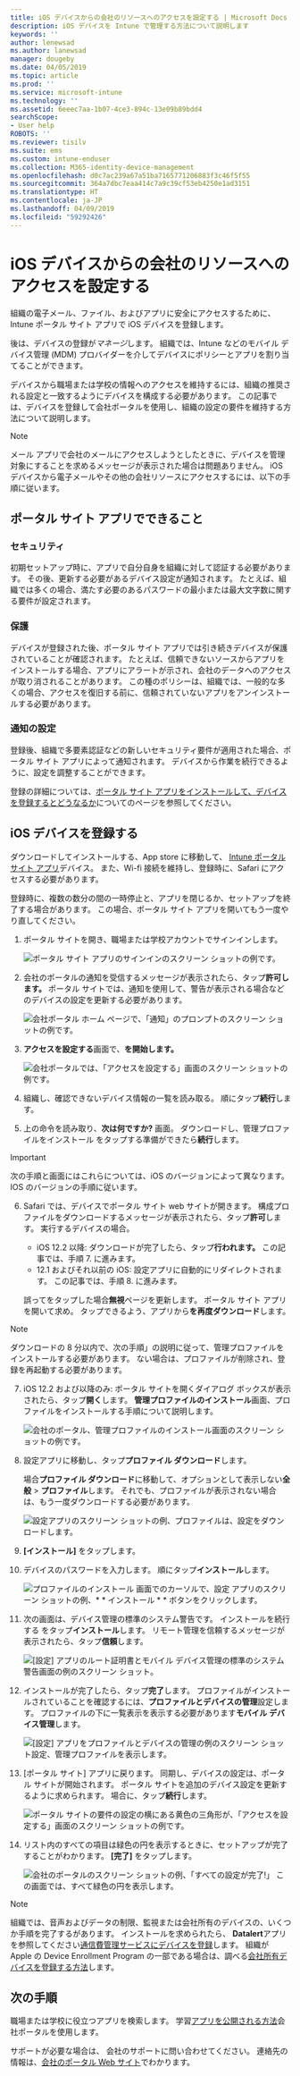 ```yaml
---
title: iOS デバイスからの会社のリソースへのアクセスを設定する | Microsoft Docs
description: iOS デバイスを Intune で管理する方法について説明します
keywords: ''
author: lenewsad
ms.author: lanewsad
manager: dougeby
ms.date: 04/05/2019
ms.topic: article
ms.prod: ''
ms.service: microsoft-intune
ms.technology: ''
ms.assetid: 6eeec7aa-1b07-4ce3-894c-13e09b89bdd4
searchScope:
- User help
ROBOTS: ''
ms.reviewer: tisilv
ms.suite: ems
ms.custom: intune-enduser
ms.collection: M365-identity-device-management
ms.openlocfilehash: d0c7ac239a67a51ba7165771206883f3c46f5f55
ms.sourcegitcommit: 364a7dbc7eaa414c7a9c39cf53eb4250e1ad3151
ms.translationtype: HT
ms.contentlocale: ja-JP
ms.lasthandoff: 04/09/2019
ms.locfileid: "59292426"
---
```

# <a name="set-up-ios-device-access-to-your-company-resources"></a>iOS デバイスからの会社のリソースへのアクセスを設定する  

組織の電子メール、ファイル、およびアプリに安全にアクセスするために、Intune ポータル サイト アプリで iOS デバイスを登録します。

後は、デバイスの登録が*マネージ*します。 組織では、Intune などのモバイル デバイス管理 (MDM) プロバイダーを介してデバイスにポリシーとアプリを割り当てることができます。  

デバイスから職場または学校の情報へのアクセスを維持するには、組織の推奨される設定と一致するようにデバイスを構成する必要があります。 この記事では、デバイスを登録して会社ポータルを使用し、組織の設定の要件を維持する方法について説明します。 

> [!NOTE]
> メール アプリで会社のメールにアクセスしようとしたときに、デバイスを管理対象にすることを求めるメッセージが表示された場合は問題ありません。 iOS デバイスから電子メールやその他の会社リソースにアクセスするには、以下の手順に従います。  

## <a name="what-to-expect-from-the-company-portal-app"></a>ポータル サイト アプリでできること  

### <a name="security"></a>セキュリティ  
初期セットアップ時に、アプリで自分自身を組織に対して認証する必要があります。 その後、更新する必要があるデバイス設定が通知されます。 たとえば、組織では多くの場合、満たす必要のあるパスワードの最小または最大文字数に関する要件が設定されます。     

### <a name="protection"></a>保護  
デバイスが登録された後、ポータル サイト アプリでは引き続きデバイスが保護されていることが確認されます。 たとえば、信頼できないソースからアプリをインストールする場合、アプリにアラートが示され、会社のデータへのアクセスが取り消されることがあります。 この種のポリシーは、組織では、一般的な多くの場合、アクセスを復旧する前に、信頼されていないアプリをアンインストールする必要があります。  

### <a name="setting-notifications"></a>通知の設定  
登録後、組織で多要素認証などの新しいセキュリティ要件が適用された場合、ポータル サイト アプリによって通知されます。 デバイスから作業を続行できるように、設定を調整することができます。  

登録の詳細については、[ポータル サイト アプリをインストールして、デバイスを登録するとどうなるか](https://docs.microsoft.com//intune-user-help/what-happens-if-you-install-the-company-portal-app-and-enroll-your-device-in-intune-ios)についてのページを参照してください。  

## <a name="enroll-your-ios-device"></a>iOS デバイスを登録する  

ダウンロードしてインストールする、App store に移動して、 [Intune ポータル サイト アプリ](install-and-sign-in-to-the-intune-company-portal-app-ios.md)デバイス。 また、Wi-fi 接続を維持し、登録時に、Safari にアクセスする必要があります。 

登録時に、複数の数分の間の一時停止と、アプリを閉じるか、セットアップを終了する場合があります。 この場合、ポータル サイト アプリを開いてもう一度やり直してください。  

1. ポータル サイトを開き、職場または学校アカウントでサインインします。 

    ![ポータル サイト アプリのサインインのスクリーン ショットの例です。](./media/ios-01-cp-enroll-1903.PNG)  

2. 会社のポータルの通知を受信するメッセージが表示されたら、タップ**許可します。** ポータル サイトでは、通知を使用して、警告が表示される場合などのデバイスの設定を更新する必要があります。 

    ![会社ポータル ホーム ページで、「通知」のプロンプトのスクリーン ショットの例です。](./media/ios-04-cp-enroll-1903.PNG)  

3. **アクセスを設定する**画面で、**を開始します。**  

     ![会社ポータルでは、「アクセスを設定する」画面のスクリーン ショットの例です。](./media/ios-05-cp-enroll-1903.PNG)  

4. 組織し、確認できないデバイス情報の一覧を読み取る。 順にタップ**続行**します。  

5. 上の命令を読み取り、**次は何ですか?** 画面。 ダウンロードし、管理プロファイルをインストール をタップする準備ができたら**続行**します。  

 > [!IMPORTANT]
> 次の手順と画面にはこれらについては、iOS のバージョンによって異なります。 IOS のバージョンの手順に従います。 

6. Safari では、デバイスでポータル サイト web サイトが開きます。 構成プロファイルをダウンロードするメッセージが表示されたら、タップ**許可**します。 実行するデバイスの場合。  
    * iOS 12.2 以降: ダウンロードが完了したら、タップ**行われます。** この記事では、手順 7. に進みます。
    * 12.1 およびそれ以前の iOS: 設定アプリに自動的にリダイレクトされます。 この記事では、手順 8. に進みます。  
 
    誤ってをタップした場合**無視**ページを更新します。 ポータル サイト アプリを開いて求め。 タップできるよう、アプリから**を再度ダウンロード**します。

  > [!NOTE]
  > ダウンロードの 8 分以内で、次の手順」の説明に従って、管理プロファイルをインストールする必要があります。 ない場合は、プロファイルが削除され、登録を再起動する必要があります。  

7. iOS 12.2 および以降のみ: ポータル サイトを開くダイアログ ボックスが表示されたら、タップ**開く**します。 **管理プロファイルのインストール**画面、プロファイルをインストールする手順について説明します。

    ![会社のポータル、管理プロファイルのインストール画面のスクリーン ショットの例です。](./media/ios-1904-settings-icon.PNG)  

8. 設定アプリに移動し、タップ**プロファイル ダウンロード**します。  

    場合**プロファイル ダウンロード**に移動して、オプションとして表示しない**全般** > **プロファイル**します。 それでも、プロファイルが表示されない場合は、もう一度ダウンロードする必要があります。  

    ![設定アプリのスクリーン ショットの例、プロファイルは、設定をダウンロードします。](./media/ios-1904-settings-badge.PNG)  

9. **[インストール]** をタップします。  
    
10. デバイスのパスワードを入力します。 順にタップ**インストール**します。    

    ![プロファイルのインストール 画面でのカーソルで、設定 アプリのスクリーン ショットの例、* * インストール * * ボタンをクリックします。](./media/ios-1904-password-install.PNG)  


11. 次の画面は、デバイス管理の標準のシステム警告です。 インストールを続行する をタップ**インストール**します。 リモート管理を信頼するメッセージが表示されたら、タップ**信頼**します。  

    ![[設定] アプリのルート証明書とモバイル デバイス管理の標準のシステム警告画面の例のスクリーン ショット。](./media/ios-15-cp-enroll-1903.PNG)  

12. インストールが完了したら、タップ**完了**します。 プロファイルがインストールされていることを確認するには、**プロファイルとデバイスの管理**設定します。 プロファイルの下に一覧表示を表示する必要があります**モバイル デバイス管理**します。   

    ![[設定] アプリをプロファイルとデバイスの管理の例のスクリーン ショット設定、管理プロファイルを表示します。](./media/ios-00-cp-enroll-1903.PNG)  

13. [ポータル サイト] アプリに戻ります。 同期し、デバイスの設定は、ポータル サイトが開始されます。 ポータル サイトを追加のデバイス設定を更新するように求められます。 場合に、タップ**続行**します。  

    ![ポータル サイトの要件の設定の横にある黄色の三角形が、「アクセスを設定する」画面のスクリーン ショットの例です。](./media/ios-12-cp-enroll-1903.PNG)  

14. リスト内のすべての項目は緑色の円を表示するときに、セットアップが完了することがわかります。 **[完了]** をタップします。   
    
    ![会社のポータルのスクリーン ショットの例、「すべての設定が完了!」 この画面では、すべて緑色の円を表示します。](./media/ios-13-cp-enroll-1903.PNG)  

> [!Note]
> 組織では、音声およびデータの制限、監視または会社所有のデバイスの、いくつか手順を完了するがあります。 インストールを求められたら、 **Datalert**アプリを参照してください[通信費管理サービスにデバイスを登録](enroll-your-device-with-telecom-expense-management-ios.md)します。 組織が Apple の Device Enrollment Program の一部である場合は、調べる[会社所有デバイスを登録する方法](enroll-your-device-dep-ios.md)します。  

## <a name="next-steps"></a>次の手順  
職場または学校に役立つアプリを検索します。 学習[アプリを公開される方法](use-managed-apps-on-your-device-ios.md)会社ポータルを使用します。  

サポートが必要な場合は、 会社のサポートに問い合わせてください。 連絡先の情報は、[会社のポータル Web サイト](https://go.microsoft.com/fwlink/?linkid=2010980)でわかります。  
